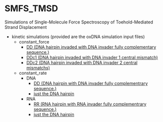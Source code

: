 # SMFS_TMSD
Simulations of Single-Molecule Force Spectroscopy of Toehold-Mediated Strand Displacement


- kinetic simulations (provided are the oxDNA simulation input files)
    - constant_force 
        - [DD (DNA hairpin invaded with DNA invader fully complementary sequence.)](./kinetic_simulations/constant_force/DD/)
        - [DDc1 (DNA hairpin invaded with DNA invader 1 central mismatch)](./kinetic_simulations/constant_force/DDc1/)
        - [DDc2 (DNA hairpin invaded with DNA invader 2 central mismatchs)](./kinetic_simulations/constant_force/DDc2/)
    - constant_rate
        - DNA
            - [DD (DNA hairpin with DNA invader fully complementrary sequence.)](./kinetic_simulations/constant_rate/dna/DD/) 
            - [just the DNA hairpin](./kinetic_simulations/constant_rate/dna/no_trigger_relaxed/) 
        - RNA
            - [RR (RNA hairpin with RNA invader fully complementrary sequence.)](./kinetic_simulations/constant_rate/rna/RR/) 
            - [just the DNA hairpin](./kinetic_simulations/constant_rate/rna/no_trigger_relaxed/) 
